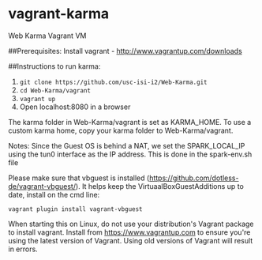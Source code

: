 # vagrant-karma
Web Karma Vagrant VM

##Prerequisites:
Install vagrant - http://www.vagrantup.com/downloads




##Instructions to run karma:
 1. ```git clone https://github.com/usc-isi-i2/Web-Karma.git```
 2. ```cd Web-Karma/vagrant```
 3. ```vagrant up```
 4. Open localhost:8080 in a browser

The karma folder in Web-Karma/vagrant is set as KARMA_HOME. To use a custom karma home, copy your karma folder to Web-Karma/vagrant.

Notes:
Since the Guest OS is behind a NAT, we set the SPARK_LOCAL_IP using the tun0 interface as the IP address.  This is done in the spark-env.sh file

Please make sure that vbguest is installed (https://github.com/dotless-de/vagrant-vbguest/).  It helps keep the VirtuaalBoxGuestAdditions up to date, install on the cmd line:
```
vagrant plugin install vagrant-vbguest
```
When starting this on Linux, do not use your distribution's Vagrant package to install vagrant. Install from https://www.vagrantup.com to ensure you're using the latest version of Vagrant. Using old versions of Vagrant will result in errors.
